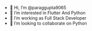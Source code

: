 - 👋 Hi, I’m @paraggupta9065
- 👀 I’m interested in Flutter And Python
- 🌱 I’m working as Full Stack Developer
- 💞️ I’m looking to collaborate on Python

<!---
paraggupta9065/paraggupta9065 is a ✨ special ✨ repository because its `README.md` (this file) appears on your GitHub profile.
You can click the Preview link to take a look at your changes.
--->
